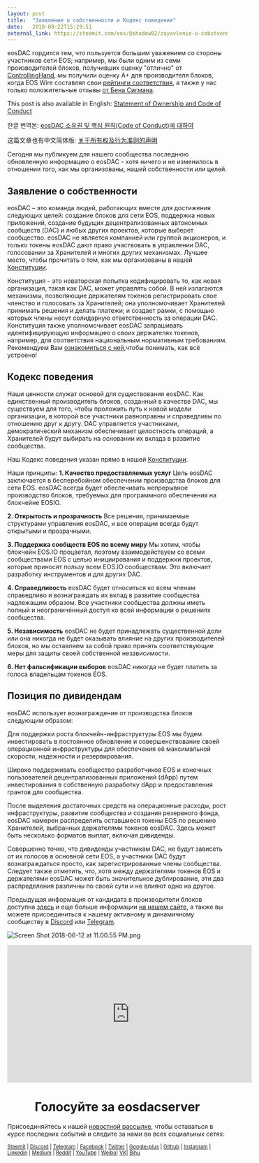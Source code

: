 ```yaml
---
layout: post
title:  "Заявление о собственности и Кодекс поведения"
date:   2018-08-22T15:29:51
external_link: https://steemit.com/eos/@shadow82/zayavlenie-o-cobstvennosti-i-kodeks-povedeniya
---
```

eosDAC гордится тем, что пользуется большим уважением со стороны участников сети EOS; например, мы были одним из семи производителей блоков, получивших оценку "отлично" от [ControllingHand](https://steemit.com/eos/@controllinghand/who-are-your-top-21-eos-bp-really), мы получили оценку A+ для производителя блоков, когда EOS Wire составлял свои [рейтинги соответствия](https://dutcheos.io/dutcheos-rated-excellent-compliance-by-eoswire/), а также у нас только положительные отзывы [от Бена Сигмана](https://gist.github.com/bensig/9fc8878fb331d5e10ae04e57cddf321a#file-bp_compliance-csv).

This post is also available in English: [Statement of Ownership and Code of Conduct](https://steemit.com/eos/@eosdac/statement-of-ownership-and-code-of-conduct)

한글 번역본: [eosDAC 소유권 및 핵심 원칙(Code of Conduct)에 대하여 ](https://steemit.com/eosio/@koyoungk/eosdac-code-of-conduct)

这篇文章也有中文简体版: [关于所有权及行为准则的声明](https://steemit.com/eos/@joselee88/3fwztt)

Сегодня мы публикуем для нашего сообщества последнюю обновленную информацию о eosDAC - хотя ничего и не изменилось в отношении того, как мы организованы, нашей собственности или целей.
 
## **Заявление о собственности**

eosDAC – это команда людей, работающих вместе для достижения следующих целей: создание блоков для сети EOS, поддержка новых приложений, создание будущих децентрализованных автономных сообществ (DAC) и любых других проектов, которые выберет сообщество. eosDAC не является компанией или группой акционеров, и только токены eosDAC дают право участвовать в управлении DAC, голосовании за Хранителей и многих других механизмах. Лучшее место, чтобы прочитать о том, как мы организованы в нашей [Конституции](https://github.com/eosdac/constitution/blob/master/constitution.md).

Конституция – это новаторская попытка кодифицировать то, как новая организация, такая как DAC, может управлять собой. В ней излагаются механизмы, позволяющие держателям токенов регистрировать свое членство и голосовать за Хранителей; она уполномочивает Хранителей принимать решения и делать платежи; и создает рамки, с помощью которых члены несут солидарную ответственность за операции DAC. Конституция также уполномочивает eosDAC запрашивать идентифицирующую информацию о своих держателях токенов, например, для соответствия национальным нормативным требованиям. Рекомендуем Вам [ознакомиться с ней](https://github.com/eosdac/constitution/blob/master/constitution.md),чтобы понимать, как всё устроено!
 
## Кодекс поведения

Наши ценности служат основой для существования eosDAC. Как единственный производитель блоков, созданный в качестве DAC, мы существуем для того, чтобы проложить путь к новой модели организации, в которой все участники равноправны и справедливы по отношению друг к другу. DAC управляется участниками, демократический механизм обеспечивает целостность операций, а Хранителей будут выбирать на основании их вклада в развитие сообщества.

Наш Кодекс поведения указан прямо в нашей [Конституции](https://github.com/eosdac/constitution/blob/master/constitution.md).
 
Наши принципы:
**1.   	Качество предоставляемых услуг**
Цель eosDAC заключается в бесперебойном обеспечении производства блоков для сети EOS. eosDAC всегда будет обеспечивать непрерывное производство блоков, требуемых для программного обеспечения на блокчейне EOSIO.

**2.   	Открытость и прозрачность**
Все решения, принимаемые структурами управления eosDAC, и все операции всегда будут открытыми и прозрачными.

**3.   	Поддержка сообществ EOS по всему миру**
Мы хотим, чтобы блокчейн EOS.IO процветал, поэтому взаимодействуем со всеми сообществами EOS с целью инициирования и поддержки проектов, которые приносят пользу всем EOS.IO сообществам. Это включает разработку инструментов и для других DAC.

**4.   	Справедливость**
eosDAC будет относиться ко всем членам справедливо и вознаграждать их вклад в развитие сообщества надлежащим образом. Все участники сообщества должны иметь полный и неограниченный доступ ко всей информации о решениях сообщества.

**5.   	Независимость**
eosDAC не будет принадлежать существенной доли или она никогда не будет оказывать влияние на других производителей блоков, но мы оставляем за собой право принять соответствующие меры для защиты своей собственной независимости.

**6.   	Нет фальсификации выборов**
eosDAC никогда не будет платить за голоса владельцам токенов EOS.
 

## Позиция по дивидендам

eosDAC использует вознаграждение от производства блоков следующим образом:

Для поддержки роста блокчейн-инфраструктуры EOS мы будем инвестировать в постоянное обновление и совершенствование своей операционной инфраструктуры для обеспечения её максимальной скорости, надежности и резервирования.

Широко поддерживать сообщество разработчиков EOS и конечных пользователей децентрализованных приложений (dApp) путем инвестирования в собственную разработку dApp и предоставления грантов для сообщества.

После выделения достаточных средств на операционные расходы, рост инфраструктуры, развитие сообщества и создания резервного фонда, eosDAC намерен распределить оставшиеся токены EOS по решению Хранителей, выбранных держателями токенов eosDAC. Здесь может быть несколько форматов выплат, включая дивиденды.

Совершенно точно, что дивиденды участникам DAC, не будут зависеть от их голосов в основной сети EOS, а участники DAC будут вознаграждаться просто, как зарегистрированные члены сообщества. Следует также отметить, что, хотя между держателями токенов EOS и держателями eosDAC может быть значительное дублирование, эти два распределения различны по своей сути и не влияют одно на другое.


Предыдущая информация от кандидата в производители блоков доступна [здесь](https://steemit.com/eos/@eosdac/eosdac-block-producer-candidate-information) и еще больше информации [на нашем сайте](eosdac.io/ru), а также вы можете присоединиться к нашему активному и динамичному сообществу в [Discord](https://discord.gg/nfB3HTh) или [Telegram](https://t.me/eosdac_russian).
 
![Screen Shot 2018-06-12 at 11.00.55 PM.png](https://cdn.steemitimages.com/DQmRQWM3QtQ21wddAMCjbVRhB3rM7L4AGWLY9QpNmkXNLps/Screen%20Shot%202018-06-12%20at%2011.00.55%20PM.png)

<iframe width="560" height="315" src="https://www.youtube.com/embed/PbQpAJOP6iA" frameborder="0" allow="autoplay; encrypted-media" allowfullscreen></iframe>

<center><h1>Голосуйте за eosdacserver</h1></center>

Присоединяйтесь к нашей <a href="https://eosdac.io/news/#newsletter">новостной рассылке</a>, чтобы оставаться в курсе последних событий и следите за нами во всех социальных сетях:

<sub><a href="https://steemit.com/@eosdac" target="_blank">Steemit</a> | <a href="http://discord.io/eosdac" target="_blank">Discord</a> | <a href="https://t.me/eosdacio" target="_blank">Telegram</a> | <a href="https://t.me/eosdac_russian" target="_blank">Facebook</a> | <a href="https://twitter.com/eosdac" target="_blank">Twitter</a> | <a href="https://plus.google.com/+eosdac" target="_blank">Google-plus</a> | <a href="https://github.com/eosdac" target="_blank">Github</a> | <a href="https://instagram.com/eosdac" target="_blank">Instagram</a> | <a href="https://linkedin.com/company/eosdac" target="_blank">Linkedin</a> | <a href="https://medium.com/eosdac" target="_blank">Medium</a> | <a href="https://www.reddit.com/r/EOSDAC/" target="_blank">Reddit</a> | <a href="https://www.youtube.com/eosdac" target="_blank">YouTube</a> | <a href="http://weibo.com/eosdac" target=”_blank”>Weibo</a>| <a href="https://vk.com/eosdac" target="_blank">VK</a>| <a href="https://bihu.com/people/586348" target="_blank">Bihu</a></sub>
